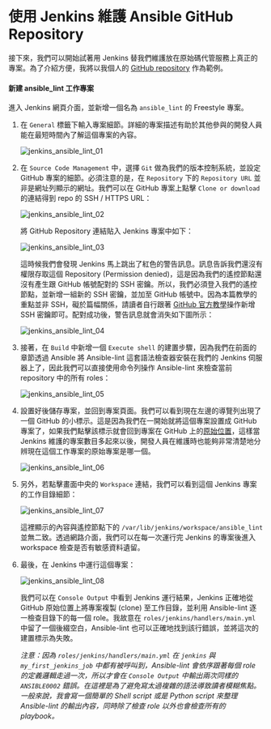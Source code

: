 # 使用 Jenkins 維護 Ansible GitHub Repository

接下來，我們可以開始試著用 Jenkins 替我們維護放在原始碼代管服務上真正的專案。為了介紹方便，我將以我個人的 [GitHub repository](https://github.com/tsoliangwu0130/tsoliang-ansible) 作為範例。

#### 新建 ansible_lint 工作專案

進入 Jenkins 網頁介面，並新增一個名為 `ansible_lint` 的 Freestyle 專案。

1. 在 `General` 標籤下輸入專案細節。詳細的專案描述有助於其他參與的開發人員能在最短時間內了解這個專案的內容。

	![jenkins_ansible_lint_01](https://github.com/tsoliangwu0130/learn-ansible-and-jenkins-in-30-days/blob/master/images/jenkins_ansible_lint_01.png?raw=true)

2. 在 `Source Code Management` 中，選擇 `Git` 做為我們的版本控制系統，並設定 GitHub 專案的細節。必須注意的是，在 `Repository` 下的 `Repository URL` 並非是網址列顯示的網址。我們可以在 GitHub 專案上點擊 `Clone or download` 的連結得到 repo 的 SSH / HTTPS URL：

	 ![jenkins_ansible_lint_02](https://github.com/tsoliangwu0130/learn-ansible-and-jenkins-in-30-days/blob/master/images/jenkins_ansible_lint_02.png?raw=true)

	將 GitHub Repository 連結貼入 Jenkins 專案中如下：

	![jenkins_ansible_lint_03](https://github.com/tsoliangwu0130/learn-ansible-and-jenkins-in-30-days/blob/master/images/jenkins_ansible_lint_03.png?raw=true)

	這時候我們會發現 Jenkins 馬上跳出了紅色的警告訊息。訊息告訴我們還沒有權限存取這個 Repository (Permission denied)，這是因為我們的遙控節點還沒有產生跟 GitHub 帳號配對的 SSH 密鑰。所以，我們必須登入我們的遙控節點，並新增一組新的 SSH 密鑰，並加至 GitHub 帳號中。因為本篇教學的重點並非 SSH，礙於篇幅關係，請讀者自行跟著 [GitHub 官方教學](https://help.github.com/articles/generating-an-ssh-key/)操作新增 SSH 密鑰即可。配對成功後，警告訊息就會消失如下圖所示：

	![jenkins_ansible_lint_04](https://github.com/tsoliangwu0130/learn-ansible-and-jenkins-in-30-days/blob/master/images/jenkins_ansible_lint_04.png?raw=true)

3. 接著，在 `Build` 中新增一個 `Execute shell` 的建置步驟，因為我們在前面的章節透過 Ansible 將 Ansible-lint 這套語法檢查器安裝在我們的 Jenkins 伺服器上了，因此我們可以直接使用命令列操作 Ansible-lint 來檢查當前 repository 中的所有 roles：

	![jenkins_ansible_lint_05](https://github.com/tsoliangwu0130/learn-ansible-and-jenkins-in-30-days/blob/master/images/jenkins_ansible_lint_05.png?raw=true)

4. 設置好後儲存專案，並回到專案頁面。我們可以看到現在左邊的導覽列出現了一個 GitHub 的小標示。這是因為我們在一開始就將這個專案設置成 GitHub 專案了，如果我們點擊該標示就會回到專案在 GitHub 上的[原始位置](https://github.com/tsoliangwu0130/learn-ansible-and-jenkins-in-30-days)，這樣當 Jenkins 維護的專案數目多起來以後，開發人員在維護時也能夠非常清楚地分辨現在這個工作專案的原始專案是哪一個。

	![jenkins_ansible_lint_06](https://github.com/tsoliangwu0130/learn-ansible-and-jenkins-in-30-days/blob/master/images/jenkins_ansible_lint_06.png?raw=true)

5. 另外，若點擊畫面中央的 `Workspace` 連結，我們可以看到這個 Jenkins 專案的工作目錄細節：

	![jenkins_ansible_lint_07](https://github.com/tsoliangwu0130/learn-ansible-and-jenkins-in-30-days/blob/master/images/jenkins_ansible_lint_07.png?raw=true)

	這裡顯示的內容與遙控節點下的 `/var/lib/jenkins/workspace/ansible_lint` 並無二致。透過網路介面，我們可以在每一次運行完 Jenkins 的專案後進入 workspace 檢查是否有敏感資料遺留。

6. 最後，在 Jenkins 中運行這個專案：

	![jenkins_ansible_lint_08](https://github.com/tsoliangwu0130/learn-ansible-and-jenkins-in-30-days/blob/master/images/jenkins_ansible_lint_08.png?raw=true)

	我們可以在 `Console Output` 中看到 Jenkins 運行結果，Jenkins 正確地從 GitHub 原始位置上將專案複製 (clone) 至工作目錄，並利用 Ansible-lint 逐一檢查目錄下的每一個 role。我故意在 `roles/jenkins/handlers/main.yml` 中留了一個後綴空白，Ansible-lint 也可以正確地找到該行錯誤，並將這次的建置標示為失敗。

	_注意：因為 `roles/jenkins/handlers/main.yml` 在 `jenkins` 與 `my_first_jenkins_job` 中都有被呼叫到，Ansible-lint 會依序跟著每個 role 的定義邏輯走過一次，所以才會在 `Console Output` 中輸出兩次同樣的 `ANSIBLE0002` 錯誤。在這裡是為了避免寫太過複雜的語法導致讀者模糊焦點。一般來說，我會寫一個簡單的 Shell script 或是 Python script 來整理 Ansible-lint 的輸出內容，同時除了檢查 role 以外也會檢查所有的 playbook。_
